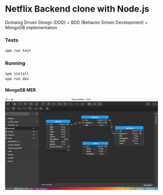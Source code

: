 # Netflix Backend clone with Node.js

Domaing Driven Design (DDD) + BDD (Behavior Driven Development) + MongoDB implementation

### Tests

```js
npm run test
```

### Running

```js
npm install
npm run dev
```

#### MongoDB MER

![image](screen.png)
